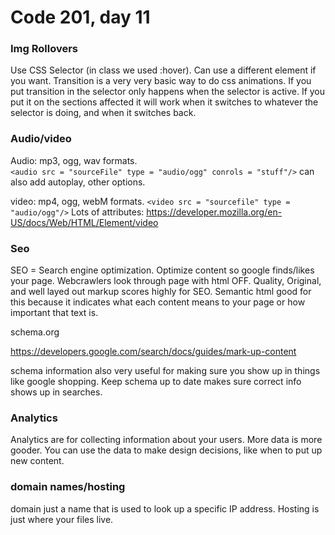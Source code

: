 # Code 201, day 11

### Img Rollovers

Use CSS Selector (in class we used :hover).  Can use a different element if you want.  Transition is a very very basic way to do css animations.  If you put transition in the selector only happens when the selector is active.  If you put it on the sections affected it will work when it switches to whatever the selector is doing, and when it switches back.

### Audio/video


Audio: mp3, ogg, wav formats.  
`<audio src = "sourceFile" type = "audio/ogg" conrols = "stuff"/>`
can also add autoplay, other options.  

video: mp4, ogg, webM formats.
`<video src = "sourcefile" type = "audio/ogg"/>`
Lots of attributes: https://developer.mozilla.org/en-US/docs/Web/HTML/Element/video

### Seo

SEO = Search engine optimization.  Optimize content so google finds/likes your page.  Webcrawlers look through page with html OFF. Quality, Original, and well layed out markup scores highly for SEO.  Semantic html good for this because it indicates what each content means to your page or how important that text is.

schema.org

https://developers.google.com/search/docs/guides/mark-up-content

schema information also very useful for making sure you show up in things like google shopping.  Keep schema up to date makes sure correct info shows up in searches.

### Analytics

Analytics are for collecting information about your users.  More data is more gooder. You can use the data to make design decisions, like when to put up new content.

### domain names/hosting

domain just a name that is used to look up a specific IP address.  Hosting is just where your files live.

